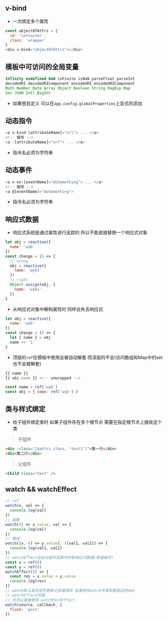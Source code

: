 ## v-bind
- 一次绑定多个属性
```javascript
const objectOfAttrs = {
  id: 'container',
  class: 'wrapper'
}
<div v-bind="objectOfAttrs"></div>
```

## 模板中可访问的全局变量
```javascript
Infinity undefined NaN isFinite isNaN parseFloat parseInt
decodeURI decodeURIComponent encodeURI encodeURIComponent
Math Number Date Array Object Boolean String RegExp Map
Set JSON Intl BigInt
```
- 如果想自定义 可以在`app.config.globalProperties`上显式的添加

## 动态指令
```javascript
<a v-bind:[attributeName]="url"> ... </a>
<!-- 缩写 -->
<a :[attributeName]="url"> ... </a>
```
- 指令名必须为字符串

## 动态事件
```javascript
<a v-on:[eventName]="doSomething"> ... </a>
<!-- 缩写 -->
<a @[eventName]="doSomething">
```
- 指令名必须为字符串

## 响应式数据
- 响应式系统是通过属性进行追踪的 所以不能直接替换一个响应式对象
```javascript
let obj = reactive({
  name: 'wyb'
})
const change = () => {
  // wrong
  obj = reactive({
    name: 'wyb1'
  })
  // right
  Object.assign(obj, {
    name: 'wyb1'
  })
}
```
- 从响应式对象中解构属性时 同样会失去响应式
```javascript
let obj = reactive({
  name: 'wyb'
})
const change = () => {
  let { name } = obj
  name += '1'
}
```
- 顶层的`ref`在模板中使用会被自动解套 而深层的不会(访问数组和Map中的set也不会被解套)
```javascript
{{ name }}
{{ obj.name }} <!-- unwrapped -->
```
```javascript
const name = ref('wyb')
const obj = { name: ref('wyb') }
```

## 类与样式绑定
- 给子组件绑定类时 如果子组件存在多个根节点 需要在指定根节点上接收这个类
> 子组件
```html
<div :class="[$attrs.class, 'test1']">第一行</div>
<div>第二行</div>
```
> 父组件
```html
<Child class="test" />
```

## watch && watchEffect
```javascript
// ref
watch(x, val => {
  console.log(val)
})
// 函数
watch(() => x.value, val => {
  console.log(val)
})
// 数组
watch([x, () => y.value], ([val1, val2]) => {
  console.log(val1, val2)
})
// watchEffect会自动监听函数内所有响应式数据(取值操作)
const x = ref(0)
const y = ref(0)
watchEffect(() => {
  const res = x.value + y.value
  console.log(res)
})
// watch默认是在组件更新之前被调用 如果想在watch中拿到更新后的dom
// watchEffect同理
// 也可以直接使用 watchPostEffect
watch(source, callback, {
  flush: 'post'
})
```